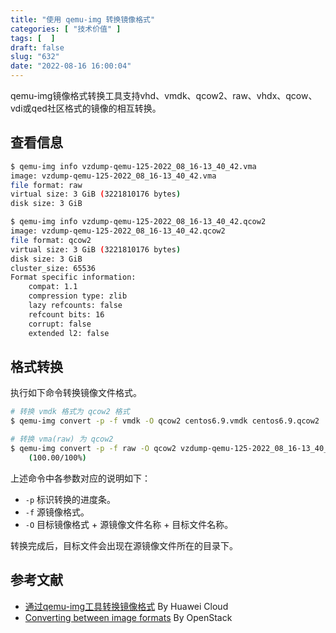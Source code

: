 ```yaml
---
title: "使用 qemu-img 转换镜像格式"
categories: [ "技术价值" ]
tags: [  ]
draft: false
slug: "632"
date: "2022-08-16 16:00:04"
---
```



qemu-img镜像格式转换工具支持vhd、vmdk、qcow2、raw、vhdx、qcow、vdi或qed社区格式的镜像的相互转换。

## 查看信息

```bash
$ qemu-img info vzdump-qemu-125-2022_08_16-13_40_42.vma                                                                                                                                                                                    
image: vzdump-qemu-125-2022_08_16-13_40_42.vma                                                                                                                                                                                                                                
file format: raw                                                                                                                                                                                                                                                              
virtual size: 3 GiB (3221810176 bytes)                                                                                                                                                                                                                                        
disk size: 3 GiB

$ qemu-img info vzdump-qemu-125-2022_08_16-13_40_42.qcow2 
image: vzdump-qemu-125-2022_08_16-13_40_42.qcow2
file format: qcow2
virtual size: 3 GiB (3221810176 bytes)
disk size: 3 GiB
cluster_size: 65536
Format specific information:
    compat: 1.1
    compression type: zlib
    lazy refcounts: false
    refcount bits: 16
    corrupt: false
    extended l2: false
```

## 格式转换
执行如下命令转换镜像文件格式。

```bash
# 转换 vmdk 格式为 qcow2 格式
$ qemu-img convert -p -f vmdk -O qcow2 centos6.9.vmdk centos6.9.qcow2

# 转换 vma(raw) 为 qcow2
$ qemu-img convert -p -f raw -O qcow2 vzdump-qemu-125-2022_08_16-13_40_42.vma vzdump-qemu-125-2022_08_16-13_40_42.qcow2
    (100.00/100%)

```

上述命令中各参数对应的说明如下：

- `-p`  标识转换的进度条。
- `-f` 源镜像格式。
- `-O` 目标镜像格式 + 源镜像文件名称 + 目标文件名称。

转换完成后，目标文件会出现在源镜像文件所在的目录下。


## 参考文献

- [通过qemu-img工具转换镜像格式](https://support.huaweicloud.com/intl/zh-cn/bestpractice-ims/ims_bp_0030.html) By Huawei Cloud
- [Converting between image formats](https://docs.openstack.org/image-guide/convert-images.html) By OpenStack